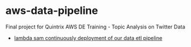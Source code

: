 # aws-data-pipeline

Final project for Quintrix AWS DE Training - Topic Analysis on Twitter Data


- [lambda sam continuously deployment of our data etl pipeline](https://github.com/shiyis/aws-data-pipline-lambda-cd)
